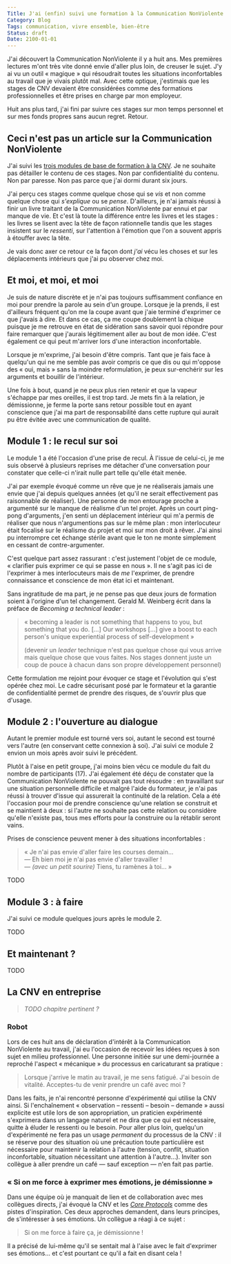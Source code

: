 ```yaml
---
Title: J'ai (enfin) suivi une formation à la Communication NonViolente
Category: Blog
Tags: communication, vivre ensemble, bien-être
Status: draft
Date: 2100-01-01
---
```


J'ai découvert la Communication NonViolente il y a huit ans. Mes premières lectures
m'ont très vite donné envie d'aller plus loin, de creuser le sujet. J'y ai vu un outil
« magique » qui résoudrait toutes les situations inconfortables au travail que je vivais
plutôt mal. Avec cette optique, j'estimais que les stages de CNV devaient être considérées
comme des formations professionnelles et être prises en charge par mon employeur.

Huit ans plus tard, j'ai fini par suivre ces stages sur mon temps personnel et sur mes
fonds propres sans aucun regret. Retour.

## Ceci n'est pas un article sur la Communication NonViolente

J'ai suivi les [trois modules de base de formation à la CNV](http://www.cnvformations.fr/).
Je ne souhaite pas détailler le contenu de ces stages. Non par confidentialité du contenu.
Non par paresse. Non pas parce que j'ai dormi durant six jours.

J'ai perçu ces stages comme quelque chose qui se _vis_ et non comme quelque chose qui
_s'explique_ ou se _pense_. D'ailleurs, je n'ai jamais réussi à finir un livre traitant de la
Communication NonViolente par ennui et par manque de vie. Et c'est là toute la différence
entre les livres et les stages : les livres se lisent avec la tête de façon rationnelle
tandis que les stages insistent sur le _ressenti_, sur l'attention à l'émotion que l'on a
souvent appris à étouffer avec la tête.

Je vais donc axer ce retour ce la façon dont _j'ai_ vécu les choses et sur les déplacements
intérieurs que j'ai pu observer chez moi.

## Et moi, et moi, et moi

Je suis de nature discrète et je n'ai pas toujours suffisamment confiance en moi pour prendre
la parole au sein d'un groupe. Lorsque je la prends, il est d'ailleurs fréquent qu'on me la
coupe avant que j'aie terminé d'exprimer ce que j'avais à dire. Et dans ce cas, ça me coupe
doublement la chique puisque je me retrouve en état de sidération sans savoir quoi répondre
pour faire remarquer que j'aurais légitimement aller au bout de mon idée. C'est également ce
qui peut m'arriver lors d'une interaction inconfortable.

Lorsque je m'exprime, j'ai besoin d'être compris. Tant que je fais face à quelqu'un qui ne me
semble pas avoir compris ce que dis ou qui m'oppose des « oui, mais » sans la moindre
reformulation, je peux sur-enchérir sur les arguments et bouillir de l'intérieur.

Une fois à bout, quand je ne peux plus rien retenir et que la vapeur s'échappe par mes
oreilles, il est trop tard. Je mets fin à la relation, je démissionne, je ferme la porte
sans retour possible tout en ayant conscience que j'ai ma part de responsabilité dans cette
rupture qui aurait pu être évitée avec une communication de qualité.

## Module 1 : le recul sur soi

Le module 1 a été l'occasion d'une prise de recul. À l'issue de celui-ci, je me suis
observé à plusieurs reprises me détacher d'une conversation pour constater que celle-ci
n'irait nulle part telle qu'elle était menée.

J'ai par exemple évoqué comme un rêve que je ne réaliserais jamais une envie que j'ai depuis
quelques années (et qu'il ne serait effectivement pas raisonnable de réaliser).
Une personne de mon entourage proche a argumenté sur le manque de réalisme
d'un tel projet. Après un court ping-pong d'arguments, j'en senti un déplacement intérieur
qui m'a permis de réaliser que nous n'argumentions pas sur le même plan : mon interlocuteur
était focalisé sur le réalisme du projet et moi sur mon droit à rêver. J'ai ainsi pu interrompre
cet échange stérile avant que le ton ne monte simplement en cessant de contre-argumenter.

C'est quelque part assez rassurant : c'est justement l'objet de ce module, «&nbsp;clarifier
puis exprimer ce qui se passe en nous&nbsp;». Il ne s'agit pas ici de l'exprimer à mes interlocuteurs
mais de _me_ l'exprimer, de prendre connaissance et conscience de mon état ici et maintenant.

Sans ingratitude de ma part, je ne pense pas que deux jours de formation soient à l'origine d'un
tel changement. Gerald M. Weinberg écrit dans la préface de _Becoming a technical leader_ :

> «&nbsp;becoming a leader is not something that happens to you, but something that you do. [...]
> Our workshops [...] give a boost to each person's unique experiential process of
> self-development&nbsp;»
>
> (devenir un _leader_ technique n'est pas quelque chose qui vous arrive
> mais quelque chose que vous faites. Nos stages donnent juste un coup de pouce à chacun dans son
> propre développement personnel)

Cette formulation me rejoint pour évoquer ce stage et l'évolution qui s'est opérée chez moi.
Le cadre sécurisant posé par le formateur et la garantie de confidentialité permet de prendre
des risques, de s'ouvrir plus que d'usage.

## Module 2 : l'ouverture au dialogue

Autant le premier module est tourné vers soi, autant le second est tourné vers l'autre (en
conservant cette connexion à soi). J'ai suivi ce module 2 envion un mois après avoir suivi le
précédent.

Plutôt à l'aise en petit groupe, j'ai moins bien vécu ce module du fait du nombre de participants
(17). J'ai également été déçu de constater que la Communication NonViolente ne pouvait pas tout
résoudre : en travaillant sur une situation personnelle difficile et malgré l'aide du formateur,
je n'ai pas réussi à trouver d'issue qui assurerait la continuité de la relation. Cela a été
l'occasion pour moi de prendre conscience qu'une relation se construit et se maintient à deux :
si l'autre ne souhaite pas cette relation ou considère qu'elle n'existe pas, tous mes efforts
pour la construire ou la rétablir seront vains.

Prises de conscience peuvent mener à des situations inconfortables :

> « Je n'ai pas envie d'aller faire les courses demain...  
> — Eh bien moi je n'ai pas envie d'aller travailler !  
> — _(avec un petit sourire)_ Tiens, tu ramènes à toi... »

TODO

## Module 3 : à faire

J'ai suivi ce module quelques jours après le module 2.

TODO

## Et maintenant ?

TODO

## La CNV en entreprise

> *TODO chapitre pertinent ?*

### Robot

Lors de ces huit ans de déclaration d'intérêt à la Communication NonViolente au travail, j'ai eu
l'occasion de recevoir les idées reçues à son sujet en milieu professionnel. Une personne initiée
sur une demi-journée a reproché l'aspect « mécanique » du processus en caricaturant sa pratique :

> Lorsque j'arrive le matin au travail, je me sens fatigué. J'ai besoin de vitalité.
> Acceptes-tu de venir prendre un café avec moi ?

Dans les faits, je n'ai rencontré personne d'expérimenté qui utilise la CNV ainsi. Si l'enchaînement
« observation – ressenti – besoin – demande » aussi explicite est utile lors de son appropriation,
un praticien expérimenté s'exprimera dans un langage naturel et ne dira que ce qui est nécessaire,
quitte à éluder le ressenti ou le besoin. Pour aller plus loin, quelqu'un d'expérimenté ne fera pas
un usage _permanent_ du processus de la CNV : il se réserve pour des situation où une précaution toute
particulière est nécessaire pour maintenir la relation à l'autre (tension, conflit, situation
inconfortable, situation nécessitant une attention à l'autre...).
Inviter son collègue à aller prendre un café — sauf exception — n'en fait pas partie.

### « Si on me force à exprimer mes émotions, je démissionne »

Dans une équipe où je manquait de lien et de collaboration avec mes collègues directs, j'ai évoqué
la CNV et les _[Core Protocols](https://www.mccarthyshow.com/online/)_ comme des pistes
d'inspiration. Ces deux approches demandent, dans leurs principes, de s'intéresser à ses émotions.
Un collègue a réagi à ce sujet :

> Si on me force à faire ça, je démissionne !

Il a précisé de lui-même qu'il se sentait mal à l'aise avec le fait d'exprimer ses émotions...
et c'est pourtant ce qu'il a fait en disant cela !
